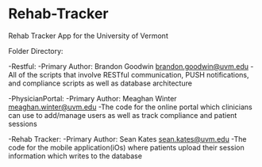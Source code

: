 # Rehab-Tracker
Rehab Tracker App for the University of Vermont

Folder Directory:

-Restful: 
  -Primary Author: Brandon Goodwin brandon.goodwin@uvm.edu
  -All of the scripts that involve RESTful communication, PUSH notifications, and compliance scripts as well as database architecture

-PhysicianPortal:
  -Primary Author: Meaghan Winter meaghan.winter@uvm.edu
  -The code for the online portal which clinicians can use to add/manage users as well as track compliance and patient sessions

-Rehab Tracker:
  -Primary Author: Sean Kates sean.kates@uvm.edu
  -The code for the mobile application(iOs) where patients upload their session information which writes to the database
